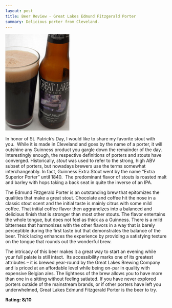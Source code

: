 ```yaml
---
layout: post
title: Beer Review - Great Lakes Edmund Fitzgerald Porter
summary: Delicious porter from Cleveland.
---
```

<img class="img-float" src="/images/gl_porter.jpeg" alt="Great Lakes Edmund Fitzgerald Porter" />

In honor of St. Patrick’s Day, I would like to share my favorite stout with you.  While it is made in Cleveland and goes by the name of a porter, it will outshine any Guinness product you gargle down the remainder of the day. Interestingly enough, the respective definitions of porters and stouts have converged. Historically, <em>stout</em> was used to refer to the strong, high ABV subset of porters, but nowadays brewers use the terms somewhat interchangeably. In fact, Guinness Extra Stout went by the name “Extra Superior Porter” until 1840.  The predominant flavor of stouts is roasted malt and barley with hops taking a back seat in quite the inverse of an IPA.

The Edmund Fitzgerald Porter is an outstanding brew that epitomizes the qualities that make a great stout. Chocolate and coffee hit the nose in a classic stout scent and the initial taste is mainly citrus with some mild coffee. That initial coffee flavor then aggrandizes into a balanced and delicious finish that is stronger than most other stouts. The flavor entertains the whole tongue, but does not feel as thick as a Guinness. There is a mild bitterness that harmonizes with the other flavors in a way that is barely perceptible during the first taste but that demonstrates the balance of the beer. Thick lacing enhances the experience by providing a satisfying texture on the tongue that rounds out the wonderful brew.

The intricacy of this beer makes it a great way to start an evening while your full palate is still intact.  Its accessibility marks one of its greatest attributes – it is brewed year-round by the Great Lakes Brewing Company and is priced at an affordable level while being on-par in quality with expensive Belgian ales. The lightness of the brew allows you to have more than one in a sitting without feeling satiated. If you have never explored porters outside of the mainstream brands, or if other porters have left you underwhelmed, Great Lakes Edmund Fitzgerald Porter is the beer to try.

<strong>Rating: 8/10</strong>